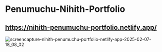 ﻿# Penumuchu-Nihith-Portfolio
## https://nihith-penumuchu-portfolio.netlify.app/
![screencapture-nihith-penumuchu-portfolio-netlify-app-2025-02-07-18_08_02](https://github.com/user-attachments/assets/3f1b3bc0-8b13-48ca-a8eb-8205d698fb0c)
